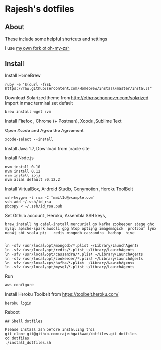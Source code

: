 # Rajesh's dotfiles

## About

These include some helpful shortcuts and settings 

I use [my own fork of oh-my-zsh](https://github.com/rajeshgaikwad/oh-my-zsh) 



## Install

  Install HomeBrew
  ```
  ruby -e "$(curl -fsSL https://raw.githubusercontent.com/Homebrew/install/master/install)"
  ```

  Download Solarized theme from http://ethanschoonover.com/solarized Import in mac terminal set default
   ```
  brew install wget nvm                                                                                                       
   ```

  Install Firefox , Chrome (+ Postman), Xcode ,Sublime Text

  Open Xcode and Agree the Agreement
   ```
  xcode-select --install                                                                                                
   ```
  Install Java 1.7, Download from oracle site 

  Install Node.js
   ```
  nvm install 0.10
  nvm install 0.12
  nvm install iojs
  nvm alias default v0.12.2   
   ```
  Install VirtualBox, Android Studio, Genymotion ,Heroku ToolBelt

   ```
  ssh-keygen -t rsa -C "mailId@example.com"
  ssh-add ~/.ssh/id_rsa
  pbcopy < ~/.ssh/id_rsa.pub
   ```

  Set Github account , Heroku, Assembla SSH keys, 


   ```
  brew install hg cabal-install mercurial go kafka zookeeper siege ghc mysql apache-spark awscli gpg htop optipng imagemagick  protobuf lynx neo4j sbt scala pig   redis mongodb cassandra  hadoop  hive 


  ln -sfv /usr/local/opt/mongodb/*.plist ~/Library/LaunchAgents
  ln -sfv /usr/local/opt/redis/*.plist ~/Library/LaunchAgents
  ln -sfv /usr/local/opt/cassandra/*.plist ~/Library/LaunchAgents
  ln -sfv /usr/local/opt/zookeeper/*.plist ~/Library/LaunchAgents
  ln -sfv /usr/local/opt/kafka/*.plist ~/Library/LaunchAgents
  ln -sfv /usr/local/opt/mysql/*.plist ~/Library/LaunchAgents
   ```
  Run  
   ```
   aws configure
   ```

   Install Heroku Toolbelt from https://toolbelt.heroku.com/
   ```
   heroku login
   ```

  Reboot







    ## Shell dotfiles

    Please install zsh before installing this
    git clone git@github.com:rajeshgaikwad/dotfiles.git dotfiles
    cd dotfiles
    ./install_dotfiles.sh


